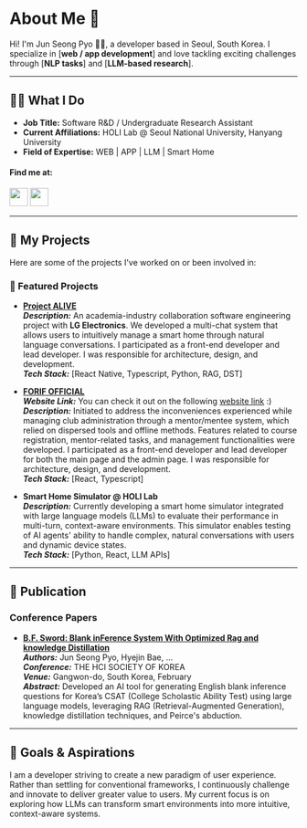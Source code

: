 # About Me 👋  

Hi! I'm Jun Seong Pyo 🙋‍♂️, a developer based in Seoul, South Korea. I specialize in [**web / app development**] and love tackling exciting challenges through [**NLP tasks**] and [**LLM-based research**].  

---  

## 👨‍💻 What I Do  

- **Job Title:** Software R&D / Undergraduate Research Assistant  
- **Current Affiliations:** HOLI Lab @ Seoul National University, Hanyang University
- **Field of Expertise:** WEB | APP | LLM | Smart Home 

#### Find me at:
<div style={{ display: "flex", flex-direction: "row", gap: 16, align-items: "center" }}>
    <a href="https://www.linkedin.com/in/%EC%A4%80%EC%84%B1-%ED%91%9C-760086267" target="_blank"><img width="32" height="32" src="https://github.com/user-attachments/assets/fa839108-1f9c-4683-9b95-eab1d33f8f93" /></a>
    <a href="https://github.com/standardwish/standardwish" target="_blank"><img width="32" height="32" src="https://github.com/user-attachments/assets/4b91e83d-fbcc-4ca8-857c-a5924428f4db" /></a>
</div>  

---  

## 🌟 My Projects  

Here are some of the projects I've worked on or been involved in:  

### 🚀 Featured Projects  

- **[Project ALIVE](https://github.com/SWE-ALIVE)**    
  **_Description:_** An academia-industry collaboration software engineering project with **LG Electronics**. We developed a multi-chat system that allows users to intuitively manage a smart home through natural language conversations. I participated as a front-end developer and lead developer. I was responsible for architecture, design, and development.    
  **_Tech Stack:_** [React Native, Typescript, Python, RAG, DST]  

- **[FORIF OFFICIAL](https://github.com/forif-npo/forif-official)**  
  **_Website Link:_** You can check it out on the following [website link](https://forif.org) :)    
  **_Description:_** Initiated to address the inconveniences experienced while managing club administration through a mentor/mentee system, which relied on dispersed tools and offline methods. Features related to course registration, mentor-related tasks, and management functionalities were developed. I participated as a front-end developer and lead developer for both the main page and the admin page. I was responsible for architecture, design, and development.  
  **_Tech Stack:_** [React, Typescript]    

- **Smart Home Simulator @ HOLI Lab**  
  **_Description:_** Currently developing a smart home simulator integrated with large language models (LLMs) to evaluate their performance in multi-turn, context-aware environments. This simulator enables testing of AI agents' ability to handle complex, natural conversations with users and dynamic device states.  
  **_Tech Stack:_** [Python, React, LLM APIs]  

---  

## 📖 Publication  

### Conference Papers  
- **[B.F. Sword: Blank inFerence System With Optimized Rag and knowledge Distillation](https://www.dbpia.co.kr/journal/articleDetail?nodeId=NODE11714611)**    
  **_Authors:_** Jun Seong Pyo, Hyejin Bae, ...    
  **_Conference:_** THE HCI SOCIETY OF KOREA    
  **_Venue:_** Gangwon-do, South Korea, February    
  **_Abstract:_** Developed an AI tool for generating English blank inference questions for Korea’s CSAT (College Scholastic Ability Test) using large language models, leveraging RAG (Retrieval-Augmented Generation), knowledge distillation techniques, and Peirce's abduction.  

---  

## 🎯 Goals & Aspirations  

I am a developer striving to create a new paradigm of user experience. Rather than settling for conventional frameworks, I continuously challenge and innovate to deliver greater value to users. My current focus is on exploring how LLMs can transform smart environments into more intuitive, context-aware systems.  
